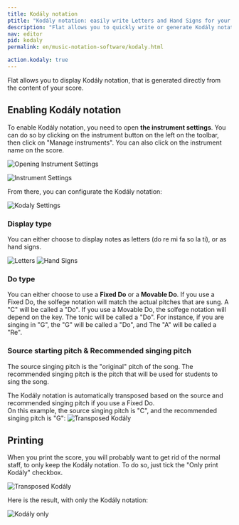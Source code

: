 ```yaml
---
title: Kodály notation
ptitle: "Kodály notation: easily write Letters and Hand Signs for your songs"
description: "Flat allows you to quickly write or generate Kodály notation using any existing written music notation. Discover how to get started with our Kodály feature."
nav: editor
pid: kodaly
permalink: en/music-notation-software/kodaly.html

action.kodaly: true
---
```


Flat allows you to display Kodály notation, that is generated directly from the content of your score. 

## Enabling Kodály notation

To enable Kodály notation, you need to open **the instrument settings**. You can do so by clicking on the instrument button on the left on the toolbar, then click on "Manage instruments". You can also click on the instrument name on the score. 

![Opening Instrument Settings](/help/assets/img/editor/open-instrument-settings-kodaly.gif)

![Instrument Settings](/help/assets/img/editor/instrument-settings-kodaly.png)

From there, you can configurate the Kodály notation: 

![Kodaly Settings](/help/assets/img/editor/kodaly-settings.png)

### Display type
You can either choose to display notes as letters (do re mi fa so la ti), or as hand signs. 

![Letters](/help/assets/img/editor/kodaly-letters.png)
![Hand Signs](/help/assets/img/editor/kodaly-hand-signs.png)

### Do type
You can either choose to use a **Fixed Do** or a **Movable Do**. 
If you use a Fixed Do, the solfege notation will match the actual pitches that are sung. A "C" will be called a "Do". 
If you use a Movable Do, the solfege notation will depend on the key. The tonic will be called a "Do". For instance, if you are singing in "G", the "G" will be called a "Do", and The "A" will be called a "Re". 

### Source starting pitch & Recommended singing pitch
The source singing pitch is the "original" pitch of the song.
The recommended singing pitch is the pitch that will be used for students to sing the song. 

The Kodály notation is automatically transposed based on the source and recommended singing pitch if you use a Fixed Do.  
On this example, the source singing pitch is "C", and the recommended singing pitch is "G": 
![Transposed Kodály](/help/assets/img/editor/kodaly-transposed.png)

## Printing
When you print the score, you will probably want to get rid of the normal staff, to only keep the Kodály notation. To do so, just tick the "Only print Kodály" checkbox. 

![Transposed Kodály](/help/assets/img/editor/kodaly-print-settings.png)

Here is the result, with only the Kodály notation: 

![Kodály only](/help/assets/img/editor/kodaly-only.png)
